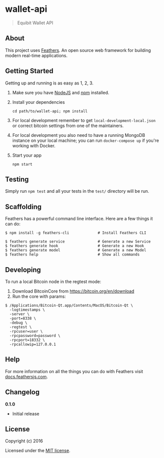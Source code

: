 # wallet-api

> Equibit Wallet API

## About

This project uses [Feathers](http://feathersjs.com). An open source web framework for building modern real-time applications.

## Getting Started

Getting up and running is as easy as 1, 2, 3.

1. Make sure you have [NodeJS](https://nodejs.org/) and [npm](https://www.npmjs.com/) installed.
2. Install your dependencies
    
    ```
    cd path/to/wallet-api; npm install
    ```
3. For local development remember to get `local-development-local.json` or correct bitcoin settings from one of the maintainers.
4. For local development you also need to have a running MongoDB instance on your local machine; you can run `docker-compose up` if you're working with Docker.
5. Start your app
    
    ```
    npm start
    ```

## Testing

Simply run `npm test` and all your tests in the `test/` directory will be run.

## Scaffolding

Feathers has a powerful command line interface. Here are a few things it can do:

```
$ npm install -g feathers-cli             # Install Feathers CLI

$ feathers generate service               # Generate a new Service
$ feathers generate hook                  # Generate a new Hook
$ feathers generate model                 # Generate a new Model
$ feathers help                           # Show all commands
```

## Developing

To run a local Bitcoin node in the regtest mode:

1. Download BitcoinCore from https://bitcoin.org/en/download
2. Run the core with params:
```
$ /Applications/Bitcoin-Qt.app/Contents/MacOS/Bitcoin-Qt \
  -logtimestamps \
  -server \
  -port=8338 \
  -debug \
  -regtest \
  -rpcuser=user \
  -rpcpassword=password \
  -rpcport=18332 \
  -rpcallowip=127.0.0.1
```

## Help

For more information on all the things you can do with Feathers visit [docs.feathersjs.com](http://docs.feathersjs.com).

## Changelog

__0.1.0__

- Initial release

## License

Copyright (c) 2016

Licensed under the [MIT license](LICENSE).
